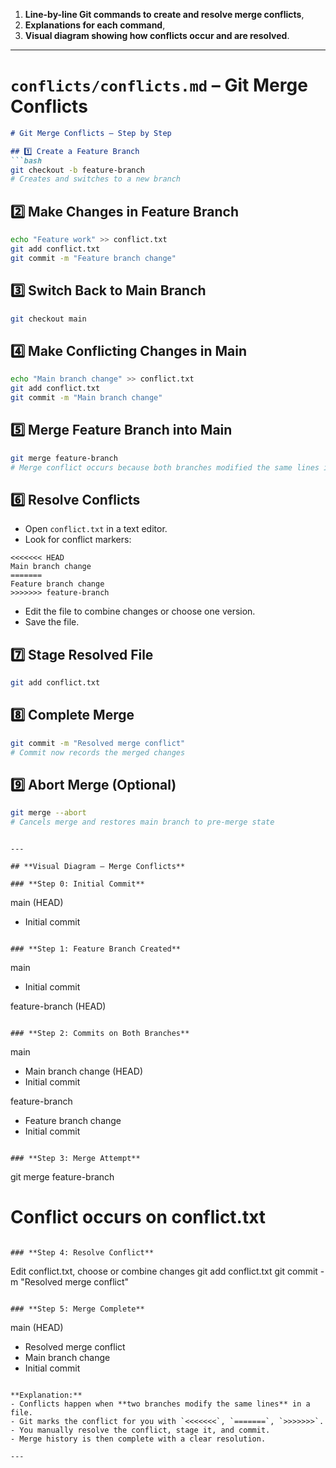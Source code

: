 1. **Line-by-line Git commands to create and resolve merge conflicts**,
2. **Explanations for each command**,
3. **Visual diagram showing how conflicts occur and are resolved**.

---

# **`conflicts/conflicts.md` – Git Merge Conflicts**

````markdown
# Git Merge Conflicts – Step by Step

## 1️⃣ Create a Feature Branch
```bash
git checkout -b feature-branch
# Creates and switches to a new branch
````

## 2️⃣ Make Changes in Feature Branch

```bash
echo "Feature work" >> conflict.txt
git add conflict.txt
git commit -m "Feature branch change"
```

## 3️⃣ Switch Back to Main Branch

```bash
git checkout main
```

## 4️⃣ Make Conflicting Changes in Main

```bash
echo "Main branch change" >> conflict.txt
git add conflict.txt
git commit -m "Main branch change"
```

## 5️⃣ Merge Feature Branch into Main

```bash
git merge feature-branch
# Merge conflict occurs because both branches modified the same lines in conflict.txt
```

## 6️⃣ Resolve Conflicts

* Open `conflict.txt` in a text editor.
* Look for conflict markers:

```
<<<<<<< HEAD
Main branch change
=======
Feature branch change
>>>>>>> feature-branch
```

* Edit the file to combine changes or choose one version.
* Save the file.

## 7️⃣ Stage Resolved File

```bash
git add conflict.txt
```

## 8️⃣ Complete Merge

```bash
git commit -m "Resolved merge conflict"
# Commit now records the merged changes
```

## 9️⃣ Abort Merge (Optional)

```bash
git merge --abort
# Cancels merge and restores main branch to pre-merge state
```

```

---

## **Visual Diagram – Merge Conflicts**

### **Step 0: Initial Commit**
```

main (HEAD)

* Initial commit

```

### **Step 1: Feature Branch Created**
```

main

* Initial commit

feature-branch (HEAD)

```

### **Step 2: Commits on Both Branches**
```

main

* Main branch change (HEAD)
* Initial commit

feature-branch

* Feature branch change
* Initial commit

```

### **Step 3: Merge Attempt**
```

git merge feature-branch

# Conflict occurs on conflict.txt

```

### **Step 4: Resolve Conflict**
```

Edit conflict.txt, choose or combine changes
git add conflict.txt
git commit -m "Resolved merge conflict"

```

### **Step 5: Merge Complete**
```

main (HEAD)

* Resolved merge conflict
* Main branch change
* Initial commit

```

**Explanation:**  
- Conflicts happen when **two branches modify the same lines** in a file.  
- Git marks the conflict for you with `<<<<<<<`, `=======`, `>>>>>>>`.  
- You manually resolve the conflict, stage it, and commit.  
- Merge history is then complete with a clear resolution.

---


